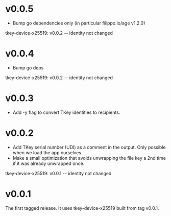 # v0.0.5

- Bump go dependencies only (in particular filippo.io/age v1.2.0)

tkey-device-x25519: v0.0.2 -- identity not changed

# v0.0.4

- Bump go deps

tkey-device-x25519: v0.0.2 -- identity not changed

# v0.0.3

- Add -y flag to convert TKey identities to recipients.

# v0.0.2

- Add TKey serial number (UDI) as a comment in the output. Only
  possible when we load the app ourselves.
- Make a small optimization that avoids unwrapping the file key a 2nd
  time if it was already unwrapped once.

tkey-device-x25519: v0.0.1 -- identity not changed

# v0.0.1

The first tagged release. It uses tkey-device-x25519 built from tag
v0.0.1.
